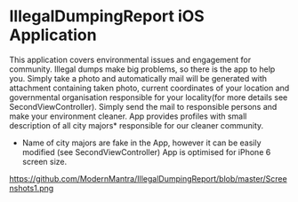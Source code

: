 # IllegalDumpingReport iOS Application
This application covers environmental issues and engagement for community. 
Illegal dumps make big problems, so there is the app to help you. 
Simply take a photo and automatically mail will be generated with attachment containing taken photo, current coordinates of your location and 
governmental organisation responsible for your locality(for more details see SecondViewController). 
Simply send the mail to responsible persons and make your environment cleaner. 
App provides profiles with small description of all city majors* responsible for our cleaner community. 

* Name of city majors are fake in the App, however it can be easily modified (see SecondViewController)
  App is optimised for iPhone 6 screen size. 

https://github.com/ModernMantra/IllegalDumpingReport/blob/master/Screenshots1.png
